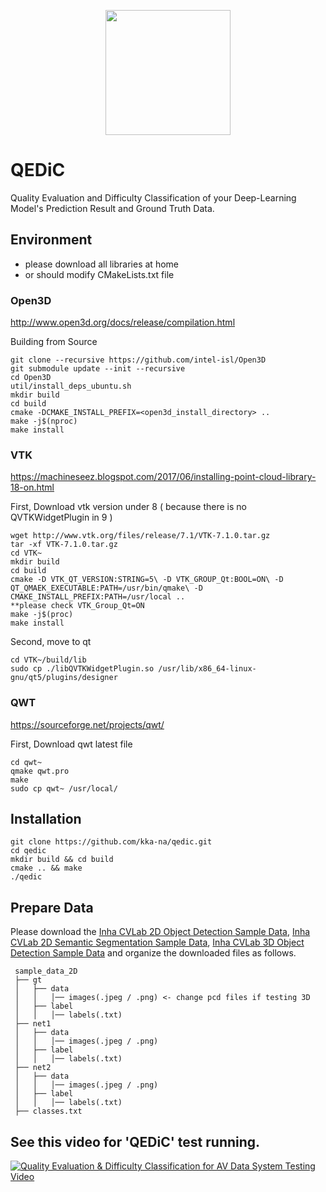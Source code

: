 <p align="center">
  <img width="200" height="200" src="https://user-images.githubusercontent.com/69347961/139665124-9a8fd604-9dbb-4ff8-9b71-3f2166e55364.png"/>
</p>

# QEDiC
Quality Evaluation and Difficulty Classification of your Deep-Learning Model's Prediction Result and Ground Truth Data. 

## Environment 

* please download all libraries at home 
* or should modify CMakeLists.txt file 

### Open3D 
http://www.open3d.org/docs/release/compilation.html

Building from Source
```
git clone --recursive https://github.com/intel-isl/Open3D
git submodule update --init --recursive
cd Open3D
util/install_deps_ubuntu.sh
mkdir build
cd build
cmake -DCMAKE_INSTALL_PREFIX=<open3d_install_directory> ..
make -j$(nproc)
make install
```

### VTK 
https://machineseez.blogspot.com/2017/06/installing-point-cloud-library-18-on.html

First, Download vtk version under 8 ( because there is no QVTKWidgetPlugin in 9 )
```
wget http://www.vtk.org/files/release/7.1/VTK-7.1.0.tar.gz
tar -xf VTK-7.1.0.tar.gz
cd VTK~
mkdir build
cd build
cmake -D VTK_QT_VERSION:STRING=5\ -D VTK_GROUP_Qt:BOOL=ON\ -D QT_QMAEK_EXECUTABLE:PATH=/usr/bin/qmake\ -D CMAKE_INSTALL_PREFIX:PATH=/usr/local .. 
**please check VTK_Group_Qt=ON
make -j$(proc)
make install
```
Second, move <QVTKWidgetPlugin> to qt 
```
cd VTK~/build/lib
sudo cp ./libQVTKWidgetPlugin.so /usr/lib/x86_64-linux-gnu/qt5/plugins/designer
```

### QWT 
https://sourceforge.net/projects/qwt/

First, Download qwt latest file
```
cd qwt~
qmake qwt.pro
make
sudo cp qwt~ /usr/local/
```

## Installation
```
git clone https://github.com/kka-na/qedic.git
cd qedic
mkdir build && cd build
cmake .. && make
./qedic
```
## Prepare Data
Please download the 
[Inha CVLab 2D Object Detection Sample Data](https://drive.google.com/file/d/1m1D5FXLfNG1hv-UWH1LKVywOztAL7Dno/view?usp=sharing), 
[Inha CVLab 2D Semantic Segmentation Sample Data](https://drive.google.com/file/d/14-WE2bqbkh5x4a_oIXXKeeCkM-4bCbAc/view?usp=sharing), 
[Inha CVLab 3D Object Detection Sample Data](https://drive.google.com/file/d/1crFGflbWh7Jhk63PV5zP9DCZrnDmeByo/view?usp=sharing) and organize the downloaded files as follows. 

   ```
    sample_data_2D
    ├── gt
    │   ├── data
    │   │   │── images(.jpeg / .png) <- change pcd files if testing 3D
    │   ├── label
    │   │   │── labels(.txt)
    ├── net1
    │   ├── data
    │   │   │── images(.jpeg / .png) 
    │   ├── label
    │   │   │── labels(.txt)
    ├── net2
    │   ├── data
    │   │   │── images(.jpeg / .png) 
    │   ├── label
    │   │   │── labels(.txt)
    ├── classes.txt
  ```

## See this video for 'QEDiC' test running. 

[![Quality Evaluation & Difficulty Classification for AV Data System Testing Video](http://img.youtube.com/vi/FSMZFGWOtNg/0.jpg)](https://youtu.be/FSMZFGWOtNg) 
